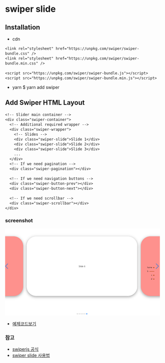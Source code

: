 # swiper slide

## Installation
- cdn
```
<link rel="stylesheet" href="https://unpkg.com/swiper/swiper-bundle.css" />
<link rel="stylesheet" href="https://unpkg.com/swiper/swiper-bundle.min.css" />

<script src="https://unpkg.com/swiper/swiper-bundle.js"></script>
<script src="https://unpkg.com/swiper/swiper-bundle.min.js"></script>
```
- yarn
$ yarn add swiper
  
## Add Swiper HTML Layout
```
<!-- Slider main container -->
<div class="swiper-container">
  <!-- Additional required wrapper -->
  <div class="swiper-wrapper">
    <!-- Slides -->
    <div class="swiper-slide">Slide 1</div>
    <div class="swiper-slide">Slide 2</div>
    <div class="swiper-slide">Slide 3</div>
    ...
  </div>
  <!-- If we need pagination -->
  <div class="swiper-pagination"></div>

  <!-- If we need navigation buttons -->
  <div class="swiper-button-prev"></div>
  <div class="swiper-button-next"></div>

  <!-- If we need scrollbar -->
  <div class="swiper-scrollbar"></div>
</div>
```

### screenshot
![screenshot](../imgs/swiperjs.png)
- [예제코드보기](swiperjs-example.md)


### 참고
- [swiperjs 공식](https://swiperjs.com/)
- [swiper slide 사용법](https://velog.io/@function_dh/JavaScript-Swiper-%EC%82%AC%EC%9A%A9%EB%B2%95-%EC%8A%AC%EB%9D%BC%EC%9D%B4%EB%93%9C-%EA%B5%AC%ED%98%84)
